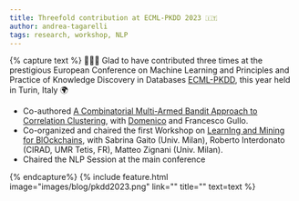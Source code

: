```yaml
---
title: Threefold contribution at ECML-PKDD 2023 🇮🇹
author: andrea-tagarelli
tags: research, workshop, NLP
---
```


{% capture text %}
👨🏻‍💻 Glad to have contributed three times at the prestigious European Conference on Machine Learning and Principles and Practice of Knowledge Discovery in Databases [ECML-PKDD](https://2023.ecmlpkdd.org/), this year held in Turin, Italy 🌍

- Co-authored [A Combinatorial Multi-Armed Bandit Approach to Correlation Clustering](https://link.springer.com/article/10.1007/s10618-023-00937-5), with [Domenico](/members/domenico-mandaglio.html) and Francesco Gullo.
- Co-organized and chaired the first Workshop on [LearnIng and Mining for BlOckchains](https://sites.google.com/view/limboecmlpkdd2023/),  with Sabrina Gaito (Univ. Milan), Roberto Interdonato (CIRAD, UMR Tetis, FR), Matteo Zignani (Univ. Milan).
- Chaired the NLP Session at the main conference

{% endcapture%}
{% include feature.html image="images/blog/pkdd2023.png" link="" title="" text=text %}
